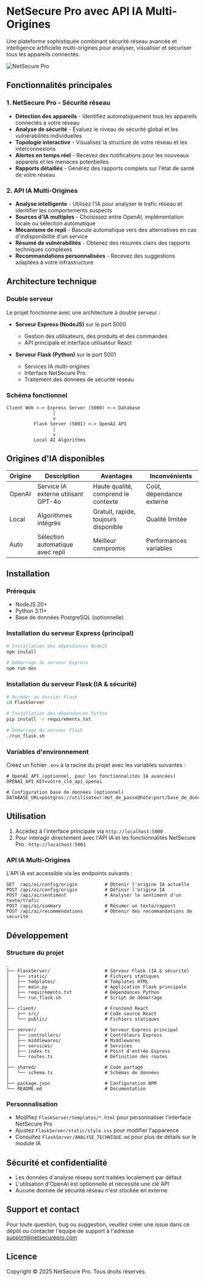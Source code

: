 # NetSecure Pro avec API IA Multi-Origines

Une plateforme sophistiquée combinant sécurité réseau avancée et intelligence artificielle multi-origines pour analyser, visualiser et sécuriser tous les appareils connectés.

![NetSecure Pro](https://cdn.pixabay.com/photo/2017/01/18/08/25/social-media-1989152_960_720.jpg)

## Fonctionnalités principales

### 1. NetSecure Pro - Sécurité réseau

- **Détection des appareils** - Identifiez automatiquement tous les appareils connectés à votre réseau
- **Analyse de sécurité** - Évaluez le niveau de sécurité global et les vulnérabilités individuelles
- **Topologie interactive** - Visualisez la structure de votre réseau et les interconnexions
- **Alertes en temps réel** - Recevez des notifications pour les nouveaux appareils et les menaces potentielles
- **Rapports détaillés** - Générez des rapports complets sur l'état de santé de votre réseau

### 2. API IA Multi-Origines

- **Analyse intelligente** - Utilisez l'IA pour analyser le trafic réseau et identifier les comportements suspects
- **Sources d'IA multiples** - Choisissez entre OpenAI, implémentation locale ou sélection automatique
- **Mécanisme de repli** - Bascule automatique vers des alternatives en cas d'indisponibilité d'un service
- **Résumé de vulnérabilités** - Obtenez des résumés clairs des rapports techniques complexes
- **Recommandations personnalisées** - Recevez des suggestions adaptées à votre infrastructure

## Architecture technique

### Double serveur

Le projet fonctionne avec une architecture à double serveur :

- **Serveur Express (NodeJS)** sur le port 5000
  - Gestion des utilisateurs, des produits et des commandes
  - API principale et interface utilisateur React

- **Serveur Flask (Python)** sur le port 5001
  - Services IA multi-origines
  - Interface NetSecure Pro
  - Traitement des données de sécurité réseau

### Schéma fonctionnel

```
Client Web <-> Express Server (5000) <-> Database
                 |
                 v
          Flask Server (5001) <-> OpenAI API
                 |
                 v
          Local AI Algorithms
```

## Origines d'IA disponibles

| Origine | Description | Avantages | Inconvénients |
|---------|-------------|-----------|---------------|
| OpenAI  | Service IA externe utilisant GPT-4o | Haute qualité, comprend le contexte | Coût, dépendance externe |
| Local   | Algorithmes intégrés | Gratuit, rapide, toujours disponible | Qualité limitée |
| Auto    | Sélection automatique avec repli | Meilleur compromis | Performances variables |

## Installation

### Prérequis

- NodeJS 20+
- Python 3.11+
- Base de données PostgreSQL (optionnelle)

### Installation du serveur Express (principal)

```bash
# Installation des dépendances NodeJS
npm install

# Démarrage du serveur Express
npm run dev
```

### Installation du serveur Flask (IA & sécurité)

```bash
# Accéder au dossier Flask
cd FlaskServer

# Installation des dépendances Python
pip install -r requirements.txt

# Démarrage du serveur Flask
./run_flask.sh
```

### Variables d'environnement

Créez un fichier `.env` à la racine du projet avec les variables suivantes :

```
# OpenAI API (optionnel, pour les fonctionnalités IA avancées)
OPENAI_API_KEY=votre_clé_api_openai

# Configuration base de données (optionnel)
DATABASE_URL=postgres://utilisateur:mot_de_passe@hôte:port/base_de_données
```

## Utilisation

1. Accédez à l'interface principale via `http://localhost:5000`
2. Pour interagir directement avec l'API IA et les fonctionnalités NetSecure Pro : `http://localhost:5001`

### API IA Multi-Origines

L'API IA est accessible via les endpoints suivants :

```
GET  /api/ai/config/origin          # Obtenir l'origine IA actuelle
POST /api/ai/config/origin          # Définir l'origine IA
POST /api/ai/sentiment              # Analyser le sentiment d'un texte/trafic
POST /api/ai/summary                # Résumer un texte/rapport
POST /api/ai/recommendations        # Obtenir des recommandations de sécurité
```

## Développement

### Structure du projet

```
.
├── FlaskServer/                    # Serveur Flask (IA & sécurité)
│   ├── static/                     # Fichiers statiques
│   ├── templates/                  # Templates HTML
│   ├── main.py                     # Application Flask principale
│   ├── requirements.txt            # Dépendances Python
│   └── run_flask.sh                # Script de démarrage
│
├── client/                         # Frontend React
│   ├── src/                        # Code source React
│   └── public/                     # Fichiers statiques
│
├── server/                         # Serveur Express principal
│   ├── controllers/                # Contrôleurs Express
│   ├── middlewares/                # Middlewares
│   ├── services/                   # Services
│   ├── index.ts                    # Point d'entrée Express
│   └── routes.ts                   # Définition des routes
│
├── shared/                         # Code partagé
│   └── schema.ts                   # Schémas de données
│
├── package.json                    # Configuration NPM
└── README.md                       # Documentation
```

### Personnalisation

- Modifiez `FlaskServer/templates/*.html` pour personnaliser l'interface NetSecure Pro
- Ajustez `FlaskServer/static/style.css` pour modifier l'apparence 
- Consultez `FlaskServer/ANALYSE_TECHNIQUE.md` pour plus de détails sur le module IA

## Sécurité et confidentialité

- Les données d'analyse réseau sont traitées localement par défaut
- L'utilisation d'OpenAI est optionnelle et nécessite une clé API
- Aucune donnée de sécurité réseau n'est stockée en externe

## Support et contact

Pour toute question, bug ou suggestion, veuillez créer une issue dans ce dépôt ou contacter l'équipe de support à l'adresse support@netsecurepro.com

## Licence

Copyright © 2025 NetSecure Pro. Tous droits réservés.